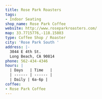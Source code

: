 ```yaml
---
title: Rose Park Roasters
tags:
- Indoor Seating
shop_name: Rose Park Coffee
website: http://www.roseparkroasters.com/
map: 33.7715776,-118.15803
type: Coffee Shop / Roaster
city: 'Rose Park South '
address: |-
  3044 E 4th St.
  Long Beach, CA 90814
phone: 562-434-4346
hours: |
  | Days   | Time   |
  | ------ | ------ |
  | Daily | 6a-6p |
coffee:
- Rose Park Coffee 
---
```

